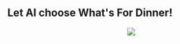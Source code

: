 Let AI choose What's For Dinner!
<br>
---
<p align="center">
  <img src="https://media0.giphy.com/media/AYjvccWdysTz3Rk9m4/giphy.gif" >

</p>


